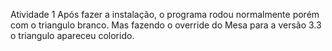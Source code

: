 Atividade 1
Após fazer a instalação, o programa rodou normalmente porém com o triangulo branco.
Mas fazendo o override do Mesa para a versão 3.3 o triangulo apareceu colorido.